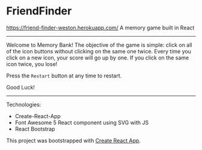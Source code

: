 # FriendFinder

https://friend-finder-weston.herokuapp.com/ A memory game built in React

---

Welcome to Memory Bank! The objective of the game is simple: click on all of the icon buttons 
without clicking on the same one twice. Every time you click on a new icon, your score will go 
up by one. If you click on the same icon twice, you lose!

Press the `Restart` button at any time to restart.

Good Luck!

---

Technologies: 
* Create-React-App
* Font Awesome 5 React component using SVG with JS
* React Bootstrap


This project was bootstrapped with [Create React App](https://github.com/facebook/create-react-app).

